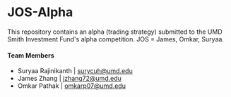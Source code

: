 # JOS-Alpha
This repository contains an alpha (trading strategy) submitted to the UMD Smith Investment Fund's alpha competition. JOS = James, Omkar, Suryaa.

#### Team Members
- Suryaa Rajinikanth | [surycuh@umd.edu](malito:surycuh@terpmail.umd.edu)
- James Zhang | [jzhang72@umd.edu](mailto:jzhang72@terpmail.umd.edu)
- Omkar Pathak | [omkarp07@umd.edu](mailto:omkarp07@terpmail.umd.edu)
